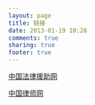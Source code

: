 ```yaml
---
layout: page
title: 链接
date: 2013-01-19 10:28
comments: true
sharing: true
footer: true
---
```


[中国法律援助网](http://www.chinalegalaid.gov.cn/ "中国法律援助网")

[中国律师网](http://www.acla.org.cn/ "中国律师网")
